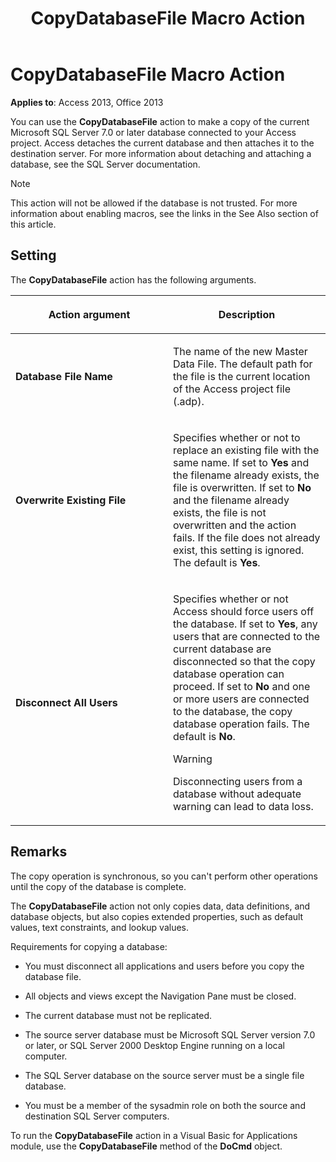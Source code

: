 ﻿---
title: CopyDatabaseFile Macro Action
TOCTitle: CopyDatabaseFile Macro Action
ms:assetid: e6320b55-946b-9efc-9b64-b86513801a37
ms:mtpsurl: https://msdn.microsoft.com/library/Ff835963(v=office.15)
ms:contentKeyID: 48548373
ms.date: 09/18/2015
mtps_version: v=office.15
---

# CopyDatabaseFile Macro Action


**Applies to**: Access 2013, Office 2013

You can use the **CopyDatabaseFile** action to make a copy of the current Microsoft SQL Server 7.0 or later database connected to your Access project. Access detaches the current database and then attaches it to the destination server. For more information about detaching and attaching a database, see the SQL Server documentation.


> [!NOTE]
> This action will not be allowed if the database is not trusted. For more information about enabling macros, see the links in the See Also section of this article.



## Setting

The **CopyDatabaseFile** action has the following arguments.

<table>
<colgroup>
<col style="width: 50%" />
<col style="width: 50%" />
</colgroup>
<thead>
<tr class="header">
<th><p>Action argument</p></th>
<th><p>Description</p></th>
</tr>
</thead>
<tbody>
<tr class="odd">
<td><p><strong>Database File Name</strong></p></td>
<td><p>The name of the new Master Data File. The default path for the file is the current location of the Access project file (.adp).</p></td>
</tr>
<tr class="even">
<td><p><strong>Overwrite Existing File</strong></p></td>
<td><p>Specifies whether or not to replace an existing file with the same name. If set to <strong>Yes</strong> and the filename already exists, the file is overwritten. If set to <strong>No</strong> and the filename already exists, the file is not overwritten and the action fails. If the file does not already exist, this setting is ignored. The default is <strong>Yes</strong>.</p></td>
</tr>
<tr class="odd">
<td><p><strong>Disconnect All Users</strong></p></td>
<td><p>Specifies whether or not Access should force users off the database. If set to <strong>Yes</strong>, any users that are connected to the current database are disconnected so that the copy database operation can proceed. If set to <strong>No</strong> and one or more users are connected to the database, the copy database operation fails. The default is <strong>No</strong>.</p>

> [!WARNING]
> Disconnecting users from a database without adequate warning can lead to data loss.


<p></p></td>
</tr>
</tbody>
</table>


## Remarks

The copy operation is synchronous, so you can't perform other operations until the copy of the database is complete.

The **CopyDatabaseFile** action not only copies data, data definitions, and database objects, but also copies extended properties, such as default values, text constraints, and lookup values.

Requirements for copying a database:

  - You must disconnect all applications and users before you copy the database file.

  - All objects and views except the Navigation Pane must be closed.

  - The current database must not be replicated.

  - The source server database must be Microsoft SQL Server version 7.0 or later, or SQL Server 2000 Desktop Engine running on a local computer.

<!-- end list -->

  - The SQL Server database on the source server must be a single file database.

  - You must be a member of the sysadmin role on both the source and destination SQL Server computers.

To run the **CopyDatabaseFile** action in a Visual Basic for Applications module, use the **CopyDatabaseFile** method of the **DoCmd** object.

